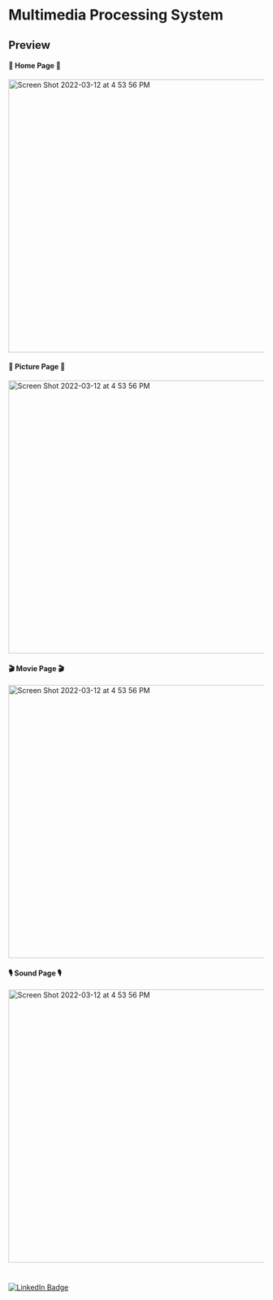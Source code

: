 # Multimedia Processing System

## Preview 

#### 🏡 Home Page 🏡
<img width="537" alt="Screen Shot 2022-03-12 at 4 53 56 PM" src="https://user-images.githubusercontent.com/75436867/174898783-c5376047-07e8-409c-a0ce-741d87651b03.png">

#### 🌁 Picture Page 🌁
<img width="537" alt="Screen Shot 2022-03-12 at 4 53 56 PM" src="https://user-images.githubusercontent.com/75436867/174898039-3b8c8d23-ff06-4c01-b2f8-7f59f2afb694.gif">

#### 🎬 Movie Page 🎬
<img width="537" alt="Screen Shot 2022-03-12 at 4 53 56 PM" src="https://user-images.githubusercontent.com/75436867/174899462-174d4106-3766-484c-b74b-398411e67499.png">


#### 🎙 Sound Page 🎙
<img width="537" alt="Screen Shot 2022-03-12 at 4 53 56 PM" src="https://user-images.githubusercontent.com/75436867/174899475-f5e3098f-5a06-485e-9718-b1bfd574709f.png">


#
<div id="badges">
  <a href="[https://www.linkedin.com/in/ghada-alsulami]">
    <img src="https://img.shields.io/badge/LinkedIn-blue?style=for-the-badge&logo=linkedin&logoColor=white" alt="LinkedIn Badge"/>
  </a>
</div>
